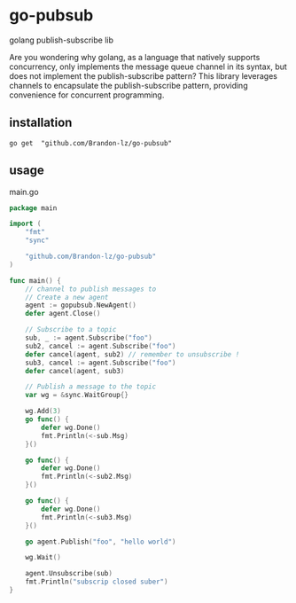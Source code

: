 # go-pubsub
golang publish-subscribe lib

Are you wondering why golang, as a language that natively supports concurrency, only implements the message queue channel in its syntax, but does not implement the publish-subscribe pattern? This library leverages channels to encapsulate the publish-subscribe pattern, providing convenience for concurrent programming.

## installation
```shell
go get  "github.com/Brandon-lz/go-pubsub"
```

## usage
main.go
```go
package main

import (
    "fmt"
    "sync"

    "github.com/Brandon-lz/go-pubsub"
)

func main() {
    // channel to publish messages to
	// Create a new agent
	agent := gopubsub.NewAgent()
	defer agent.Close()

	// Subscribe to a topic
	sub, _ := agent.Subscribe("foo")
	sub2, cancel := agent.Subscribe("foo")
	defer cancel(agent, sub2) // remember to unsubscribe !
	sub3, cancel := agent.Subscribe("foo")
	defer cancel(agent, sub3)

	// Publish a message to the topic
	var wg = &sync.WaitGroup{}

	wg.Add(3)
	go func() {
		defer wg.Done()
		fmt.Println(<-sub.Msg)
	}()

	go func() {
		defer wg.Done()
		fmt.Println(<-sub2.Msg)
	}()

	go func() {
		defer wg.Done()
		fmt.Println(<-sub3.Msg)
	}()

	go agent.Publish("foo", "hello world")

	wg.Wait()

	agent.Unsubscribe(sub)
	fmt.Println("subscrip closed suber")
}
```
